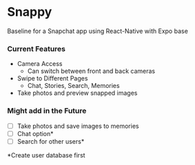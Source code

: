 # Snappy
Baseline for a Snapchat app using React-Native with Expo base

### Current Features
- Camera Access
  - Can switch between front and back cameras
- Swipe to Different Pages
  - Chat, Stories, Search, Memories
- Take photos and preview snapped images

### Might add in the Future
- [ ] Take photos and save images to memories
- [ ] Chat option*
- [ ] Search for other users*

*Create user database first
